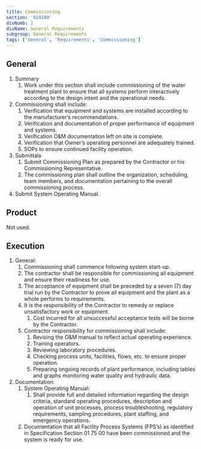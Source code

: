```yaml
---
title: Commissioning
section: '019100'
divNumb: 1
divName: General Requirements
subgroup: General Requirements
tags: ['General', 'Requirements', 'Commissioning']
---
```


## General

1. Summary
   1. Work under this section shall include commissioning of the water treatment plant to ensure that all systems perform interactively according to the design intent and the operational needs.
2. Commissioning shall include:
   1. Verification that equipment and systems are installed according to the manufacturer’s recommendations.
   2. Verification and documentation of proper performance of equipment and systems.
   3. Verification O&M documentation left on site is complete.
   4. Verification that Owner’s operating personnel are adequately trained.
   5. SOPs to ensure continued facility operation.
3. Submittals
   1. Submit Commissioning Plan as prepared by the Contractor or his Commissioning Representative.
   1. The commissioning plan shall outline the organization, scheduling, team members, and documentation pertaining to the overall commissioning process.
4. Submit System Operating Manual.

## Product

Not used.

## Execution

1. General:
   1. Commissioning shall commence following system start-up.
   2. The contractor shall be responsible for commissioning all equipment and ensure their readiness for use.
   3. The acceptance of equipment shall be preceded by a seven (7) day trial run by the Contractor to prove all equipment and the plant as a whole performs to requirements.
   4. It is the responsibility of the Contractor to remedy or replace unsatisfactory work or equipment.
      1. Cost incurred for all unsuccessful acceptance tests will be borne by the Contractor.
   5. Contractor responsibility for commissioning shall include:
      1. Revising the O&M manual to reflect actual operating experience.
      2. Training operators.
      3. Reviewing laboratory procedures.
      4. Checking process units, facilities, flows, etc. to ensure proper operation.
      5. Preparing ongoing records of plant performance, including tables and graphs monitoring water quality and hydraulic data.
2. Documentation:
   1. System Operating Manual:
      1. Shall provide full and detailed information regarding the design criteria, standard operating procedures, description and operation of unit processes, process troubleshooting, regulatory requirements, sampling procedures, plant staffing, and emergency operations.
   2. Documentation that all Facility Process Systems (FPS’s) as identified in Specification Section 01 75 00 have been commissioned and the system is ready for use.
